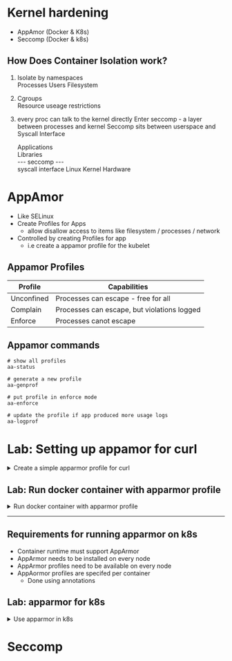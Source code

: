 # Kernel hardening

* AppAmor (Docker & K8s)
* Seccomp (Docker & k8s)

## How Does Container Isolation work?
1. Isolate by namespaces  
    Processes
    Users
    Filesystem

1. Cgroups  
    Resource useage restrictions

1. every proc can talk to the kernel directly
     Enter seccomp - a layer between processes and kernel
     Seccomp sits between userspace and Syscall Interface

     Applications  
     Libraries  
     --- seccomp ---  
     syscall interface
     Linux Kernel
     Hardware




# AppAmor

* Like SELinux
* Create Profiles for Apps
  * allow disallow access to items like filesystem / processes / network
* Controlled by creating Profiles for app
  * i.e create a appamor profile for the kubelet

## Appamor Profiles
Profile | Capabilities
--- | ---
Unconfined  | Processes can escape - free for all
Complain    | Processes can escape, but violations logged
Enforce     | Processes canot escape

## Appamor commands

    # show all profiles
    aa-status

    # generate a new profile
    aa-genprof

    # put profile in enforce mode
    aa-enforce

    # update the profile if app produced more usage logs
    aa-logprof


# Lab: Setting up appamor for curl
<details>
<summary>Create a simple apparmor profile for curl</summary>

    # be on worker node
    #
    # run aa-status
    #
    # observe profiles loaded vs enfore
    # 
    ...snip...
    apparmor module is loaded.
    16 profiles are loaded.
    16 profiles are in enforce mode.
    /sbin/dhclient
    /usr/bin/lxc-start
    /usr/bin/man
    ...snip...

    # Install apparmor tools 
    apt install appamour-utils

    # Generate a new apparmor profile
    aa-genprof curl

    # finish profiling immediately
    
    # you can execute curl, but cannot access a website

    # list loaded apparmor profiles
    aa-status

    # Observe that the curl profile is loaded and in enforce mode

    # locate profile on hard drive
    /etc/apparmour.d/usr.bin.curl

    # update profile of curl
    aa-logprof

    # apparmor will read the violations in syslog
    # display and prompt to update the curl apparmor profile
</details>

## Lab: Run docker container with apparmor profile
<details>
<summary>Run docker container with apparmor profile</summary>

    docker run --security-opt apparmor=docker-default -d nginx 

</details>

---

## Requirements for running apparmor on k8s

* Container runtime must support AppArmor
* AppArmor needs to be installed on every node
* AppArmor profiles need to be available on every node
* AppAormor profiles are specifed per container
  * Done using annotations

## Lab: apparmor for k8s
<details>
<summary> Use apparmor in k8s </summary>

    # Assuptions - pre-reqa are met

    apiVersion: v1
    kind: Pod
    metadata:
      annotations:
        # note the container name and profile on localhost
        container.apparmor.security.beta.kubernetes.io/<container name> : localhost/<profile_name>
      name: nginx
      labels:
        app: nginx
    spec:
      containers:
      - name: nginx
        image: nginx
      

</details>



# Seccomp
